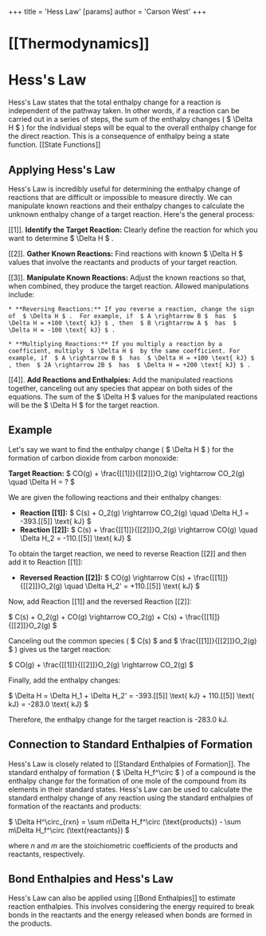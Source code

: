 +++
 title = 'Hess Law'
[params]
	author = 'Carson West'
+++
# [[Thermodynamics]]
# Hess's Law 
Hess's Law states that the total enthalpy change for a reaction is independent of the pathway taken.  In other words, if a reaction can be carried out in a series of steps, the sum of the enthalpy changes ( $ \Delta H $ ) for the individual steps will be equal to the overall enthalpy change for the direct reaction. This is a consequence of enthalpy being a state function. [[State Functions]]

## Applying Hess's Law

Hess's Law is incredibly useful for determining the enthalpy change of reactions that are difficult or impossible to measure directly. We can manipulate known reactions and their enthalpy changes to calculate the unknown enthalpy change of a target reaction.  Here's the general process:

[[1]]. **Identify the Target Reaction:** Clearly define the reaction for which you want to determine  $ \Delta H $ .

[[2]]. **Gather Known Reactions:** Find reactions with known  $ \Delta H $  values that involve the reactants and products of your target reaction.

[[3]]. **Manipulate Known Reactions:**  Adjust the known reactions so that, when combined, they produce the target reaction.  Allowed manipulations include:

    * **Reversing Reactions:** If you reverse a reaction, change the sign of  $ \Delta H $ .  For example, if  $ A \rightarrow B $  has  $ \Delta H = +100 \text{ kJ} $ , then  $ B \rightarrow A $  has  $ \Delta H = -100 \text{ kJ} $ .

    * **Multiplying Reactions:** If you multiply a reaction by a coefficient, multiply  $ \Delta H $  by the same coefficient. For example, if  $ A \rightarrow B $  has  $ \Delta H = +100 \text{ kJ} $ , then  $ 2A \rightarrow 2B $  has  $ \Delta H = +200 \text{ kJ} $ .

[[4]]. **Add Reactions and Enthalpies:** Add the manipulated reactions together, canceling out any species that appear on both sides of the equations.  The sum of the  $ \Delta H $  values for the manipulated reactions will be the  $ \Delta H $  for the target reaction.

## Example

Let's say we want to find the enthalpy change ( $ \Delta H $ ) for the formation of carbon dioxide from carbon monoxide:

**Target Reaction:**  $ CO(g) + \frac{[[1]]}{[[2]]}O_2(g) \rightarrow CO_2(g) \quad \Delta H = ? $ 

We are given the following reactions and their enthalpy changes:

* **Reaction [[1]]:**  $ C(s) + O_2(g) \rightarrow CO_2(g) \quad \Delta H_1 = -393.[[5]] \text{ kJ} $ 
* **Reaction [[2]]:**  $ C(s) + \frac{[[1]]}{[[2]]}O_2(g) \rightarrow CO(g) \quad \Delta H_2 = -110.[[5]] \text{ kJ} $ 

To obtain the target reaction, we need to reverse Reaction [[2]] and then add it to Reaction [[1]]:

* **Reversed Reaction [[2]]:**  $ CO(g) \rightarrow C(s) + \frac{[[1]]}{[[2]]}O_2(g) \quad \Delta H_2' = +110.[[5]] \text{ kJ} $ 

Now, add Reaction [[1]] and the reversed Reaction [[2]]:

 $ C(s) + O_2(g) + CO(g) \rightarrow CO_2(g) + C(s) + \frac{[[1]]}{[[2]]}O_2(g) $ 

Canceling out the common species ( $ C(s) $  and  $ \frac{[[1]]}{[[2]]}O_2(g) $ ) gives us the target reaction:

 $ CO(g) + \frac{[[1]]}{[[2]]}O_2(g) \rightarrow CO_2(g) $ 

Finally, add the enthalpy changes:

 $ \Delta H = \Delta H_1 + \Delta H_2' = -393.[[5]] \text{ kJ} + 110.[[5]] \text{ kJ} = -283.0 \text{ kJ} $ 

Therefore, the enthalpy change for the target reaction is -283.0 kJ.


## Connection to Standard Enthalpies of Formation

Hess's Law is closely related to [[Standard Enthalpies of Formation]].  The standard enthalpy of formation ( $ \Delta H_f^\circ $ ) of a compound is the enthalpy change for the formation of one mole of the compound from its elements in their standard states.  Hess's Law can be used to calculate the standard enthalpy change of any reaction using the standard enthalpies of formation of the reactants and products:

 $ \Delta H^\circ_{rxn} = \sum n\Delta H_f^\circ (\text{products}) - \sum m\Delta H_f^\circ (\text{reactants}) $ 

where *n* and *m* are the stoichiometric coefficients of the products and reactants, respectively.


## Bond Enthalpies and Hess's Law

Hess's Law can also be applied using [[Bond Enthalpies]] to estimate reaction enthalpies.  This involves considering the energy required to break bonds in the reactants and the energy released when bonds are formed in the products.
